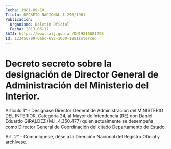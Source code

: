```yaml
---
Fecha: 1981-09-10
Título: DECRETO NACIONAL 1.296/1981
Publicación:
  Organismo: Boletín Oficial
  Fecha: 2013-06-17
SAIJ: https://www.saij.gob.ar/DN19810001296
Id: 123456789-0abc-692-1000-1891soterced
---
```

# Decreto secreto sobre la designación de Director General de Administración del Ministerio del Interior.

<a id="1"></a>
Artículo 1° - Desígnase Director General de Administración del MINISTERIO DEL INTERIOR, Categoría 24, al Mayor de Intendencia (RE) don Daniel Eduardo GIRALDEZ (M.I. 4.350.477) quien actualmente se desempeña como Director General de Coordinación del citado Departamento de Estado.

<a id="2"></a>
Art. 2° - Comuníquese, dése a la Dirección Nacional del Registro Oficial y archívese.